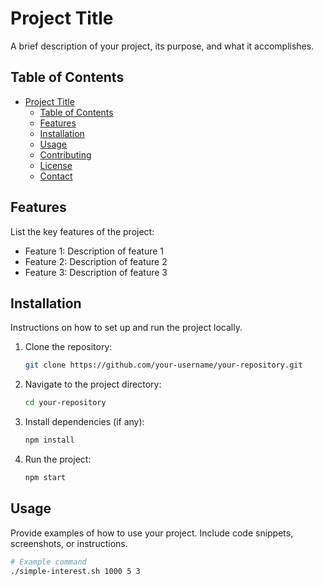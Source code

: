 # Project Title

A brief description of your project, its purpose, and what it accomplishes.

## Table of Contents
- [Project Title](#project-title)
  - [Table of Contents](#table-of-contents)
  - [Features](#features)
  - [Installation](#installation)
  - [Usage](#usage)
  - [Contributing](#contributing)
  - [License](#license)
  - [Contact](#contact)

## Features
List the key features of the project:
- Feature 1: Description of feature 1
- Feature 2: Description of feature 2
- Feature 3: Description of feature 3

## Installation

Instructions on how to set up and run the project locally.

1. Clone the repository:
    ```bash
    git clone https://github.com/your-username/your-repository.git
    ```
2. Navigate to the project directory:
    ```bash
    cd your-repository
    ```
3. Install dependencies (if any):
    ```bash
    npm install
    ```
4. Run the project:
    ```bash
    npm start
    ```

## Usage

Provide examples of how to use your project. Include code snippets, screenshots, or instructions.

```bash
# Example command
./simple-interest.sh 1000 5 3
